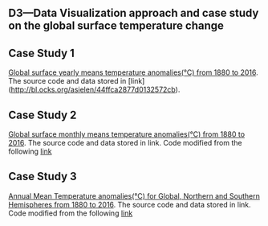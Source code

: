 ## D3—Data Visualization approach and case study on the global surface temperature change

## Case Study 1
[Global surface yearly means temperature anomalies(°C) from 1880 to 2016](). The source code and data stored in [link] (http://bl.ocks.org/asielen/44ffca2877d0132572cb).
## Case Study 2
[Global surface monthly means temperature anomalies(°C) from 1880 to 2016](). The source code and data stored in link.  Code modified from the following [link](http://blockbuilder.org/pmariac/9f350f74ae2e7dcbc8c02e940a5777dc)
## Case Study 3
[Annual Mean Temperature anomalies(°C) for Global, Northern and Southern Hemispheres from 1880 to 2016](). The source code and data stored in link. Code modified from the following [link](https://github.com/adeveloperdiary/Visualization/blob/gh-pages/Week2/index.html)

